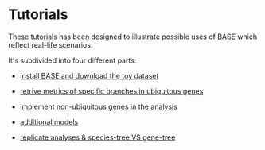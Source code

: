 # Tutorials

These tutorials has been designed to illustrate possible uses of [BASE](https://github.com/for-giobbe/BASE) which reflect real-life scenarios.

It's subdivided into four different parts:

* [install BASE and download the toy dataset](https://github.com/for-giobbe/BASE/blob/master/tutorial_1.md)

* [retrive metrics of specific branches in ubiquitous genes](https://github.com/for-giobbe/BASE/blob/master/tutorial_2.md)

* [implement non-ubiquitous genes in the analysis](https://github.com/for-giobbe/BASE/blob/master/tutorial_3.md)

* [additional models](https://github.com/for-giobbe/BASE/blob/master/tutorial_4.md)

* [replicate analyses & species-tree VS gene-tree](https://github.com/for-giobbe/BASE/blob/master/tutorial_5.md)
